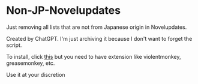 # Non-JP-Novelupdates
Just removing all lists that are not from Japanese origin in Novelupdates.

Created by ChatGPT. I'm just archiving it because I don't want to forget the script. 

To install, click [this](https://github.com/volcbs/Non-JP-Novelupdates/raw/main/userscript.user.js) but you need to have extension like violentmonkey, greasemonkey, etc.

Use it at your discretion
